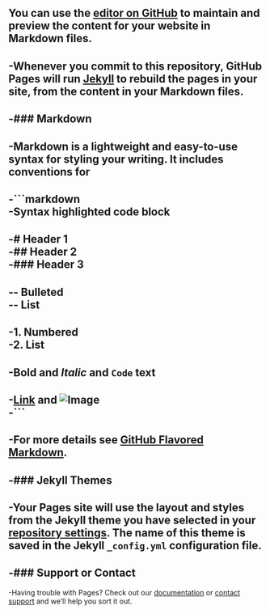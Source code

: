 You can use the [editor on GitHub](https://github.com/wsaunder/Calibration_App/edit/master/README.md) to maintain and preview the content for your website in Markdown files.		
 -		
 -Whenever you commit to this repository, GitHub Pages will run [Jekyll](https://jekyllrb.com/) to rebuild the pages in your site, from the content in your Markdown files.		
 -		
 -### Markdown		
 -		
 -Markdown is a lightweight and easy-to-use syntax for styling your writing. It includes conventions for		
 -		
 -```markdown		
 -Syntax highlighted code block		
 -		
 -# Header 1		
 -## Header 2		
 -### Header 3		
 -		
 -- Bulleted		
 -- List		
 -		
 -1. Numbered		
 -2. List		
 -		
 -**Bold** and _Italic_ and `Code` text		
 -		
 -[Link](url) and ![Image](src)		
 -```		
 -		
 -For more details see [GitHub Flavored Markdown](https://guides.github.com/features/mastering-markdown/).		
 -		
 -### Jekyll Themes		
 -		
 -Your Pages site will use the layout and styles from the Jekyll theme you have selected in your [repository settings](https://github.com/wsaunder/Calibration_App/settings). The name of this theme is saved in the Jekyll `_config.yml` configuration file.		
 -		
 -### Support or Contact		
 -		
 -Having trouble with Pages? Check out our [documentation](https://help.github.com/categories/github-pages-basics/) or [contact support](https://github.com/contact) and we’ll help you sort it out.
